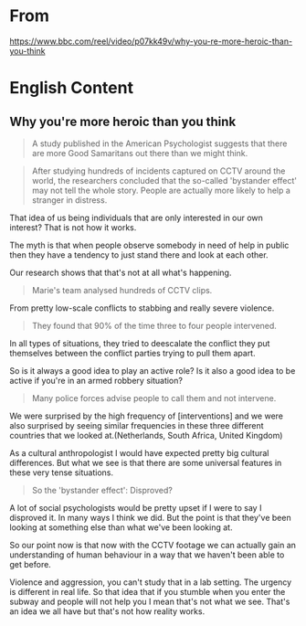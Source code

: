 # From

https://www.bbc.com/reel/video/p07kk49v/why-you-re-more-heroic-than-you-think

# English Content

## Why you're more heroic than you think

> A study published in the American Psychologist suggests that there are more Good Samaritans out there than we might think.

> After studying hundreds of incidents captured on CCTV around the world, the researchers concluded that the so-called 'bystander effect' may not tell the whole story. People are actually more likely to help a stranger in distress.

That idea of us being individuals that are only interested in our own interest? That is not how it works.

The myth is that when people observe somebody in need of help in public then they have a tendency to just stand there and look at each other.

Our research shows that that's not at all what's happening.

> Marie's team analysed hundreds of CCTV clips.

From pretty low-scale conflicts to stabbing and really severe violence. 

> They found that 90% of the time three to four people intervened.

In all types of situations, they tried to deescalate the conflict they put themselves between the conflict parties trying to pull them apart.

So is it always a good idea to play an active role? Is it also a good idea to be active if you're in an armed robbery situation?

> Many police forces advise people to call them and not intervene.

We were surprised by the high frequency of [interventions] and we were also surprised by seeing similar frequencies in these three different countries that we looked at.(Netherlands, South Africa, United Kingdom)

As a cultural anthropologist I would have expected pretty big cultural differences. But what we see is that there are some universal features in these very tense situations.

> So the 'bystander effect': Disproved?

A lot of social psychologists would be pretty upset if I were to say I disproved it. In many ways I think we did. But the point is that they've been looking at something else than what we've been looking at.

So our point now is that now with the CCTV footage we can actually gain an understanding of human behaviour in a way that we haven't been able to get before.

Violence and aggression, you can't study that in a lab setting. The urgency is different in real life. So that idea that if you stumble when you enter the subway and people will not help you I mean that's not what we see. That's an idea we all have but that's not how reality works.

